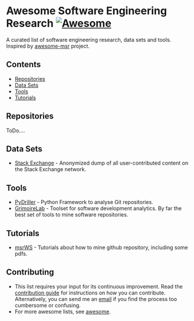# Awesome Software Engineering Research [![Awesome](https://awesome.re/badge.svg)](https://awesome.re)
A curated list of software engineering research, data sets and tools. Inspired by [awesome-msr](https://github.com/dspinellis/awesome-msr) project.

## Contents
- [Repositories](#repositories)
- [Data Sets](#data-sets)
- [Tools](#tools)
- [Tutorials](#tutorials)

## Repositories

ToDo....

## Data Sets
- [Stack Exchange](https://archive.org/details/stackexchange) - Anonymized dump of all user-contributed content on the Stack Exchange network.

## Tools
- [PyDriller](https://github.com/ishepard/pydriller) - Python Framework to analyse Git repositories.
- [GrimoireLab](https://github.com/chaoss/grimoirelab) - Toolset for software development analytics. By far the best set of tools to mine software repositories.

## Tutorials
- [msrWS](https://github.com/dmgerman/msrWS) - Tutorials about how to mine github repository, including some pdfs.

## Contributing
- This list requires your input for its continuous improvement.
  Read the [contribution guide](contributing.md) for instructions on how
  you can contribute.
  Alternatively, you can send me an [email](lmwtclmwtc@outlook.com)
  if you find the process too cumbersome or confusing.
- For more awesome lists, see [awesome](https://github.com/sindresorhus/awesome).


